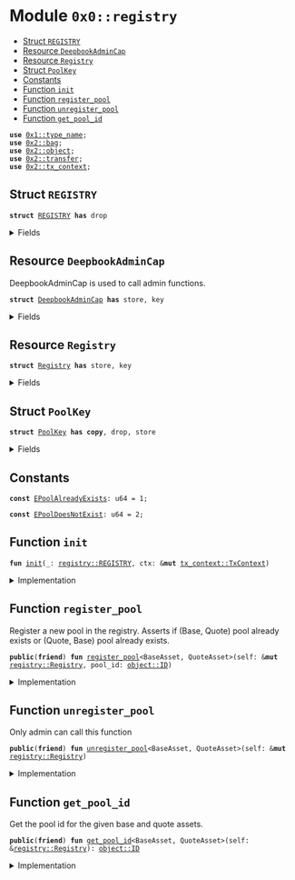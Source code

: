 
<a name="0x0_registry"></a>

# Module `0x0::registry`



-  [Struct `REGISTRY`](#0x0_registry_REGISTRY)
-  [Resource `DeepbookAdminCap`](#0x0_registry_DeepbookAdminCap)
-  [Resource `Registry`](#0x0_registry_Registry)
-  [Struct `PoolKey`](#0x0_registry_PoolKey)
-  [Constants](#@Constants_0)
-  [Function `init`](#0x0_registry_init)
-  [Function `register_pool`](#0x0_registry_register_pool)
-  [Function `unregister_pool`](#0x0_registry_unregister_pool)
-  [Function `get_pool_id`](#0x0_registry_get_pool_id)


<pre><code><b>use</b> <a href="dependencies/move-stdlib/type_name.md#0x1_type_name">0x1::type_name</a>;
<b>use</b> <a href="dependencies/sui-framework/bag.md#0x2_bag">0x2::bag</a>;
<b>use</b> <a href="dependencies/sui-framework/object.md#0x2_object">0x2::object</a>;
<b>use</b> <a href="dependencies/sui-framework/transfer.md#0x2_transfer">0x2::transfer</a>;
<b>use</b> <a href="dependencies/sui-framework/tx_context.md#0x2_tx_context">0x2::tx_context</a>;
</code></pre>



<a name="0x0_registry_REGISTRY"></a>

## Struct `REGISTRY`



<pre><code><b>struct</b> <a href="registry.md#0x0_registry_REGISTRY">REGISTRY</a> <b>has</b> drop
</code></pre>



<details>
<summary>Fields</summary>


<dl>
<dt>
<code>dummy_field: bool</code>
</dt>
<dd>

</dd>
</dl>


</details>

<a name="0x0_registry_DeepbookAdminCap"></a>

## Resource `DeepbookAdminCap`

DeepbookAdminCap is used to call admin functions.


<pre><code><b>struct</b> <a href="registry.md#0x0_registry_DeepbookAdminCap">DeepbookAdminCap</a> <b>has</b> store, key
</code></pre>



<details>
<summary>Fields</summary>


<dl>
<dt>
<code>id: <a href="dependencies/sui-framework/object.md#0x2_object_UID">object::UID</a></code>
</dt>
<dd>

</dd>
</dl>


</details>

<a name="0x0_registry_Registry"></a>

## Resource `Registry`



<pre><code><b>struct</b> <a href="registry.md#0x0_registry_Registry">Registry</a> <b>has</b> store, key
</code></pre>



<details>
<summary>Fields</summary>


<dl>
<dt>
<code>id: <a href="dependencies/sui-framework/object.md#0x2_object_UID">object::UID</a></code>
</dt>
<dd>

</dd>
<dt>
<code>pools: <a href="dependencies/sui-framework/bag.md#0x2_bag_Bag">bag::Bag</a></code>
</dt>
<dd>

</dd>
</dl>


</details>

<a name="0x0_registry_PoolKey"></a>

## Struct `PoolKey`



<pre><code><b>struct</b> <a href="registry.md#0x0_registry_PoolKey">PoolKey</a> <b>has</b> <b>copy</b>, drop, store
</code></pre>



<details>
<summary>Fields</summary>


<dl>
<dt>
<code>base: <a href="dependencies/move-stdlib/type_name.md#0x1_type_name_TypeName">type_name::TypeName</a></code>
</dt>
<dd>

</dd>
<dt>
<code>quote: <a href="dependencies/move-stdlib/type_name.md#0x1_type_name_TypeName">type_name::TypeName</a></code>
</dt>
<dd>

</dd>
</dl>


</details>

<a name="@Constants_0"></a>

## Constants


<a name="0x0_registry_EPoolAlreadyExists"></a>



<pre><code><b>const</b> <a href="registry.md#0x0_registry_EPoolAlreadyExists">EPoolAlreadyExists</a>: u64 = 1;
</code></pre>



<a name="0x0_registry_EPoolDoesNotExist"></a>



<pre><code><b>const</b> <a href="registry.md#0x0_registry_EPoolDoesNotExist">EPoolDoesNotExist</a>: u64 = 2;
</code></pre>



<a name="0x0_registry_init"></a>

## Function `init`



<pre><code><b>fun</b> <a href="registry.md#0x0_registry_init">init</a>(_: <a href="registry.md#0x0_registry_REGISTRY">registry::REGISTRY</a>, ctx: &<b>mut</b> <a href="dependencies/sui-framework/tx_context.md#0x2_tx_context_TxContext">tx_context::TxContext</a>)
</code></pre>



<details>
<summary>Implementation</summary>


<pre><code><b>fun</b> <a href="registry.md#0x0_registry_init">init</a>(_: <a href="registry.md#0x0_registry_REGISTRY">REGISTRY</a>, ctx: &<b>mut</b> TxContext) {
    <b>let</b> <a href="registry.md#0x0_registry">registry</a> = <a href="registry.md#0x0_registry_Registry">Registry</a> {
        id: <a href="dependencies/sui-framework/object.md#0x2_object_new">object::new</a>(ctx),
        pools: <a href="dependencies/sui-framework/bag.md#0x2_bag_new">bag::new</a>(ctx),
    };
    <a href="dependencies/sui-framework/transfer.md#0x2_transfer_share_object">transfer::share_object</a>(<a href="registry.md#0x0_registry">registry</a>);
    <b>let</b> admin = <a href="registry.md#0x0_registry_DeepbookAdminCap">DeepbookAdminCap</a> {
        id: <a href="dependencies/sui-framework/object.md#0x2_object_new">object::new</a>(ctx),
    };
    <a href="dependencies/sui-framework/transfer.md#0x2_transfer_public_transfer">transfer::public_transfer</a>(admin, ctx.sender());
}
</code></pre>



</details>

<a name="0x0_registry_register_pool"></a>

## Function `register_pool`

Register a new pool in the registry.
Asserts if (Base, Quote) pool already exists or (Quote, Base) pool already exists.


<pre><code><b>public</b>(<b>friend</b>) <b>fun</b> <a href="registry.md#0x0_registry_register_pool">register_pool</a>&lt;BaseAsset, QuoteAsset&gt;(self: &<b>mut</b> <a href="registry.md#0x0_registry_Registry">registry::Registry</a>, pool_id: <a href="dependencies/sui-framework/object.md#0x2_object_ID">object::ID</a>)
</code></pre>



<details>
<summary>Implementation</summary>


<pre><code><b>public</b>(package) <b>fun</b> <a href="registry.md#0x0_registry_register_pool">register_pool</a>&lt;BaseAsset, QuoteAsset&gt;(
    self: &<b>mut</b> <a href="registry.md#0x0_registry_Registry">Registry</a>,
    pool_id: ID,
) {
    <b>let</b> key = <a href="registry.md#0x0_registry_PoolKey">PoolKey</a> {
        base: <a href="dependencies/move-stdlib/type_name.md#0x1_type_name_get">type_name::get</a>&lt;QuoteAsset&gt;(),
        quote: <a href="dependencies/move-stdlib/type_name.md#0x1_type_name_get">type_name::get</a>&lt;BaseAsset&gt;(),
    };
    <b>assert</b>!(!self.pools.contains(key), <a href="registry.md#0x0_registry_EPoolAlreadyExists">EPoolAlreadyExists</a>);

    <b>let</b> key = <a href="registry.md#0x0_registry_PoolKey">PoolKey</a> {
        base: <a href="dependencies/move-stdlib/type_name.md#0x1_type_name_get">type_name::get</a>&lt;BaseAsset&gt;(),
        quote: <a href="dependencies/move-stdlib/type_name.md#0x1_type_name_get">type_name::get</a>&lt;QuoteAsset&gt;(),
    };
    <b>assert</b>!(!self.pools.contains(key), <a href="registry.md#0x0_registry_EPoolAlreadyExists">EPoolAlreadyExists</a>);

    self.pools.add(key, pool_id);
}
</code></pre>



</details>

<a name="0x0_registry_unregister_pool"></a>

## Function `unregister_pool`

Only admin can call this function


<pre><code><b>public</b>(<b>friend</b>) <b>fun</b> <a href="registry.md#0x0_registry_unregister_pool">unregister_pool</a>&lt;BaseAsset, QuoteAsset&gt;(self: &<b>mut</b> <a href="registry.md#0x0_registry_Registry">registry::Registry</a>)
</code></pre>



<details>
<summary>Implementation</summary>


<pre><code><b>public</b>(package) <b>fun</b> <a href="registry.md#0x0_registry_unregister_pool">unregister_pool</a>&lt;BaseAsset, QuoteAsset&gt;(
    self: &<b>mut</b> <a href="registry.md#0x0_registry_Registry">Registry</a>,
) {
    <b>let</b> key = <a href="registry.md#0x0_registry_PoolKey">PoolKey</a> {
        base: <a href="dependencies/move-stdlib/type_name.md#0x1_type_name_get">type_name::get</a>&lt;BaseAsset&gt;(),
        quote: <a href="dependencies/move-stdlib/type_name.md#0x1_type_name_get">type_name::get</a>&lt;QuoteAsset&gt;(),
    };
    <b>assert</b>!(self.pools.contains(key), <a href="registry.md#0x0_registry_EPoolDoesNotExist">EPoolDoesNotExist</a>);
    self.pools.remove&lt;<a href="registry.md#0x0_registry_PoolKey">PoolKey</a>, ID&gt;(key);
}
</code></pre>



</details>

<a name="0x0_registry_get_pool_id"></a>

## Function `get_pool_id`

Get the pool id for the given base and quote assets.


<pre><code><b>public</b>(<b>friend</b>) <b>fun</b> <a href="registry.md#0x0_registry_get_pool_id">get_pool_id</a>&lt;BaseAsset, QuoteAsset&gt;(self: &<a href="registry.md#0x0_registry_Registry">registry::Registry</a>): <a href="dependencies/sui-framework/object.md#0x2_object_ID">object::ID</a>
</code></pre>



<details>
<summary>Implementation</summary>


<pre><code><b>public</b>(package) <b>fun</b> <a href="registry.md#0x0_registry_get_pool_id">get_pool_id</a>&lt;BaseAsset, QuoteAsset&gt;(
    self: &<a href="registry.md#0x0_registry_Registry">Registry</a>
): ID {
    <b>let</b> key = <a href="registry.md#0x0_registry_PoolKey">PoolKey</a> {
        base: <a href="dependencies/move-stdlib/type_name.md#0x1_type_name_get">type_name::get</a>&lt;BaseAsset&gt;(),
        quote: <a href="dependencies/move-stdlib/type_name.md#0x1_type_name_get">type_name::get</a>&lt;QuoteAsset&gt;(),
    };
    <b>assert</b>!(self.pools.contains(key), <a href="registry.md#0x0_registry_EPoolDoesNotExist">EPoolDoesNotExist</a>);

    *self.pools.borrow&lt;<a href="registry.md#0x0_registry_PoolKey">PoolKey</a>, ID&gt;(key)
}
</code></pre>



</details>
